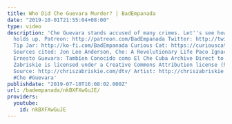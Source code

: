```yaml
---
title: Who Did Che Guevara Murder? | BadEmpanada
date: "2019-10-01T21:55:04+08:00"
type: video
description: 'Che Guevara stands accused of many crimes. Let''s see how the evidence
  holds up. Patreon: http://patreon.com/BadEmpanada Twitter: http://twitter.com/BadEmpanada
  Tip Jar: http://ko-fi.com/BadEmpanada Curious Cat: https://curiouscat.me/BadEmpanada
  Sources cited: Jon Lee Anderson, Che: A Revolutionary Life Paco Ignacio Taibo II,
  Ernesto Guevara: Tambíen Conocido como El Che Cuba Archive Direct to Video by Chris
  Zabriskie is licensed under a Creative Commons Attribution license (https://creativecommons.org/licenses/by/4.0/)
  Source: http://chriszabriskie.com/dtv/ Artist: http://chriszabriskie.com/ #BreadTube
  #Che #Guevara'
publishdate: "2019-07-10T16:08:02.000Z"
url: /badempanada/nkBXFXwGuJE/
providers:
  youtube:
    id: nkBXFXwGuJE
---
```

